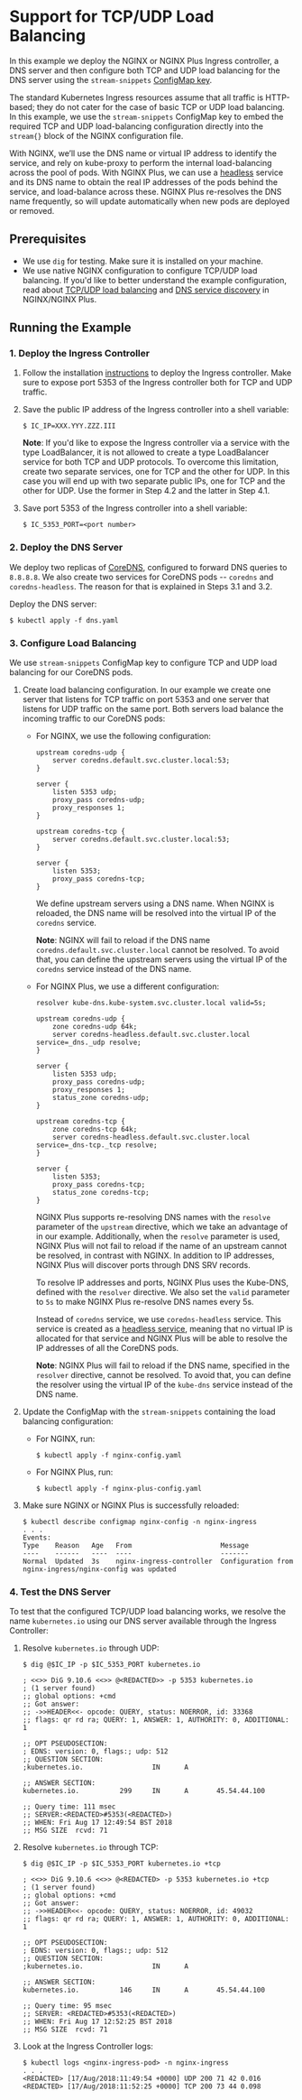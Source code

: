 # Support for  TCP/UDP Load Balancing

In this example we deploy the NGINX or NGINX Plus Ingress controller, a DNS server and then configure both TCP and UDP load balancing for the DNS server using the `stream-snippets` [ConfigMap key](../customization).

The standard Kubernetes Ingress resources assume that all traffic is HTTP-based; they do not cater for the case of basic TCP or UDP load balancing.  In this example, we use the `stream-snippets` ConfigMap key to embed the required TCP and UDP load-balancing configuration directly into the `stream{}` block of the NGINX configuration file. 

With NGINX, we’ll use the DNS name or virtual IP address to identify the service, and rely on kube-proxy to perform the internal load-balancing across the pool of pods.  With NGINX Plus, we can use a [headless](https://kubernetes.io/docs/concepts/services-networking/service/#headless-services) service and its DNS name to obtain the real IP addresses of the pods behind the service, and load-balance across these.  NGINX Plus re-resolves the DNS name frequently, so will update automatically when new pods are deployed or removed.

## Prerequisites

* We use `dig` for testing. Make sure it is installed on your machine.
* We use native NGINX configuration to configure TCP/UDP load balancing. If you'd like to better understand the example configuration, read about [TCP/UDP load balancing](https://docs.nginx.com/nginx/admin-guide/load-balancer/tcp-udp-load-balancer/) and [DNS service discovery](https://www.nginx.com/blog/dns-service-discovery-nginx-plus/) in NGINX/NGINX Plus.

## Running the Example

### 1. Deploy the Ingress Controller

1. Follow the installation [instructions](../../docs/installation.md) to deploy the Ingress controller. Make sure to expose port 5353 of the Ingress controller
both for TCP and UDP traffic.

2. Save the public IP address of the Ingress controller into a shell variable:
    ```
    $ IC_IP=XXX.YYY.ZZZ.III
    ```
    **Note**: If you'd like to expose the Ingress controller via a service with the type LoadBalancer, it is not allowed to create a type LoadBalancer service for both TCP and UDP protocols. To overcome this limitation, create two separate services, one for TCP and the other for UDP.  In this case you will end up with two separate public IPs, one for TCP and the other for UDP. Use the former in Step 4.2 and the latter in Step 4.1.
3. Save port 5353 of the Ingress controller into a shell variable:
    ```
    $ IC_5353_PORT=<port number>
    ```

### 2. Deploy the DNS Server

We deploy two replicas of [CoreDNS](https://coredns.io/), configured to forward DNS queries to `8.8.8.8`. We also create two services for CoreDNS pods -- `coredns` and `coredns-headless`. The reason for that is explained in Steps 3.1 and 3.2.

Deploy the DNS server:

```
$ kubectl apply -f dns.yaml
```

### 3. Configure Load Balancing

We use `stream-snippets` ConfigMap key to configure TCP and UDP load balancing for our CoreDNS pods.

1. Create load balancing configuration. In our example we create one server that listens for TCP traffic on port 5353 and one server that listens for UDP traffic on the same port. Both servers load balance the incoming traffic to our CoreDNS pods:

    * For NGINX, we use the following configuration:
        ```nginx
        upstream coredns-udp {
            server coredns.default.svc.cluster.local:53;
        }

        server {
            listen 5353 udp;
            proxy_pass coredns-udp;
            proxy_responses 1;
        }

        upstream coredns-tcp {
            server coredns.default.svc.cluster.local:53;
        }

        server {
            listen 5353;
            proxy_pass coredns-tcp;
        }
        ```

        We define upstream servers using a DNS name. When NGINX is reloaded, the DNS name will be resolved into the virtual IP of the `coredns` service.
        
        **Note**: NGINX will fail to reload if the DNS name `coredns.default.svc.cluster.local` cannot be resolved. To avoid that, you can define the upstream servers using the virtual IP of the `coredns` service instead of the DNS name.

    * For NGINX Plus, we use a different configuration:
        ```nginx
        resolver kube-dns.kube-system.svc.cluster.local valid=5s;

        upstream coredns-udp {
            zone coredns-udp 64k;
            server coredns-headless.default.svc.cluster.local service=_dns._udp resolve;
        }

        server {
            listen 5353 udp;
            proxy_pass coredns-udp;
            proxy_responses 1;
            status_zone coredns-udp;
        }

        upstream coredns-tcp {
            zone coredns-tcp 64k;
            server coredns-headless.default.svc.cluster.local service=_dns-tcp._tcp resolve;
        }

        server {
            listen 5353;
            proxy_pass coredns-tcp;
            status_zone coredns-tcp;
        }
        ```
        NGINX Plus supports re-resolving DNS names with the `resolve` parameter of the `upstream` directive, which we take an advantage of in our example. Additionally, when the `resolve` parameter is used, NGINX Plus will not fail to reload if the name of an upstream cannot be resolved, in contrast with NGINX. In addition to IP addresses, NGINX Plus will discover ports through DNS SRV records. 
        
        To resolve IP addresses and ports, NGINX Plus uses the Kube-DNS, defined with the `resolver` directive. We also set the `valid` parameter to `5s` to make NGINX Plus re-resolve DNS names every 5s.
        
        Instead of `coredns` service, we use `coredns-headless` service. This service is created as a [headless service](https://kubernetes.io/docs/concepts/services-networking/service/#headless-services), meaning that no virtual IP is allocated for that service and NGINX Plus will be able to resolve the IP addresses of all the CoreDNS pods.

        **Note**: NGINX Plus will fail to reload if the DNS name, specified in the `resolver` directive, cannot be resolved. To avoid that, you can define the resolver using the virtual IP of the `kube-dns` service instead of the DNS name.

1. Update the ConfigMap with the `stream-snippets` containing the load balancing configuration:
    * For NGINX, run:
        ```
        $ kubectl apply -f nginx-config.yaml
        ```
    * For NGINX Plus, run:
        ```
        $ kubectl apply -f nginx-plus-config.yaml
        ```
1. Make sure NGINX or NGINX Plus is successfully reloaded:
    ```
    $ kubectl describe configmap nginx-config -n nginx-ingress
    . . .
    Events:
    Type    Reason   Age   From                      Message
    ----    ------   ----  ----                      -------
    Normal  Updated  3s    nginx-ingress-controller  Configuration from nginx-ingress/nginx-config was updated
    ```


### 4. Test the DNS Server

To test that the configured TCP/UDP load balancing works, we resolve the name `kubernetes.io` using our DNS server available through the Ingress Controller:

1. Resolve `kubernetes.io` through UDP:
    ```
    $ dig @$IC_IP -p $IC_5353_PORT kubernetes.io

    ; <<>> DiG 9.10.6 <<>> @<REDACTED>> -p 5353 kubernetes.io
    ; (1 server found)
    ;; global options: +cmd
    ;; Got answer:
    ;; ->>HEADER<<- opcode: QUERY, status: NOERROR, id: 33368
    ;; flags: qr rd ra; QUERY: 1, ANSWER: 1, AUTHORITY: 0, ADDITIONAL: 1

    ;; OPT PSEUDOSECTION:
    ; EDNS: version: 0, flags:; udp: 512
    ;; QUESTION SECTION:
    ;kubernetes.io.                 IN      A

    ;; ANSWER SECTION:
    kubernetes.io.          299     IN      A       45.54.44.100

    ;; Query time: 111 msec
    ;; SERVER:<REDACTED>#5353(<REDACTED>)
    ;; WHEN: Fri Aug 17 12:49:54 BST 2018
    ;; MSG SIZE  rcvd: 71
    ```
    
1. Resolve `kubernetes.io` through TCP:
    ```
    $ dig @$IC_IP -p $IC_5353_PORT kubernetes.io +tcp

    ; <<>> DiG 9.10.6 <<>> @<REDACTED> -p 5353 kubernetes.io +tcp
    ; (1 server found)
    ;; global options: +cmd
    ;; Got answer:
    ;; ->>HEADER<<- opcode: QUERY, status: NOERROR, id: 49032
    ;; flags: qr rd ra; QUERY: 1, ANSWER: 1, AUTHORITY: 0, ADDITIONAL: 1

    ;; OPT PSEUDOSECTION:
    ; EDNS: version: 0, flags:; udp: 512
    ;; QUESTION SECTION:
    ;kubernetes.io.                 IN      A

    ;; ANSWER SECTION:
    kubernetes.io.          146     IN      A       45.54.44.100

    ;; Query time: 95 msec
    ;; SERVER: <REDACTED>#5353(<REDACTED>)
    ;; WHEN: Fri Aug 17 12:52:25 BST 2018
    ;; MSG SIZE  rcvd: 71
    ```
1. Look at the Ingress Controller logs:
    ```
    $ kubectl logs <nginx-ingress-pod> -n nginx-ingress
    . . .
    <REDACTED> [17/Aug/2018:11:49:54 +0000] UDP 200 71 42 0.016
    <REDACTED> [17/Aug/2018:11:52:25 +0000] TCP 200 73 44 0.098
    ```

